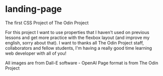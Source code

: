 # landing-page
The first CSS Project of The Odin Project

For this project I want to use properties that I haven't used on previous lessons and get more practice with the flexbox layout (and improve my english, sorry about that).
I want to thanks all The Odin Project staff, collaborators and fellow students, I'm having a really good time learning web developer with all of you!

All images are from Dall-E software - OpenAI
Page format is from The Odin Project
